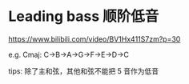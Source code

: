 # Leading bass 顺阶低音

https://www.bilibili.com/video/BV1Hx411S7zm?p=30

e.g. Cmaj: C->B->A->G->F->E->D->C

tips: 除了主和弦，其他和弦不能把 5 音作为低音